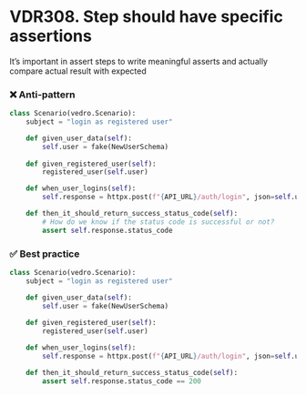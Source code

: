 # VDR308. Step should have specific assertions
It’s important in assert steps to write meaningful asserts and actually compare actual result with expected 

### ❌ Anti-pattern
```python
class Scenario(vedro.Scenario):
    subject = "login as registered user"

    def given_user_data(self):
        self.user = fake(NewUserSchema)
    
    def given_registered_user(self):
        registered_user(self.user)    

    def when_user_logins(self):
        self.response = httpx.post(f"{API_URL}/auth/login", json=self.user)

    def then_it_should_return_success_status_code(self):
        # How do we know if the status code is successful or not?
        assert self.response.status_code 
```
### ✅ Best practice
```python
class Scenario(vedro.Scenario):
    subject = "login as registered user"

    def given_user_data(self):
        self.user = fake(NewUserSchema)
    
    def given_registered_user(self):
        registered_user(self.user)    

    def when_user_logins(self):
        self.response = httpx.post(f"{API_URL}/auth/login", json=self.user)

    def then_it_should_return_success_status_code(self):
        assert self.response.status_code == 200
```

